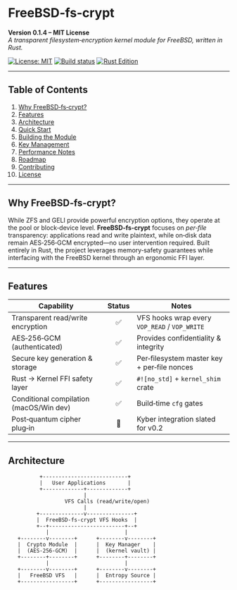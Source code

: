 # FreeBSD‑fs‑crypt

**Version 0.1.4 – MIT License**  
*A transparent filesystem‑encryption kernel module for FreeBSD, written in Rust.*

[![License: MIT](https://img.shields.io/badge/License-MIT-yellow.svg)](LICENSE)
[![Build status](https://img.shields.io/badge/FreeBSD-kmod-orange)](#building)
[![Rust Edition](https://img.shields.io/badge/Rust-2021-blue)](https://www.rust-lang.org/)

---

## Table of Contents
1. [Why FreeBSD‑fs‑crypt?](#why-freebsd-fs-crypt)
2. [Features](#features)
3. [Architecture](#architecture)
4. [Quick Start](#quick-start)
5. [Building the Module](#building)
6. [Key Management](#key-management)
7. [Performance Notes](#performance-notes)
8. [Roadmap](#roadmap)
9. [Contributing](#contributing)
10. [License](#license)

---

## Why FreeBSD‑fs‑crypt?
While ZFS and GELI provide powerful encryption options, they operate at the pool or
block‑device level. **FreeBSD‑fs‑crypt** focuses on *per‑file* transparency:
applications read and write plaintext, while on‑disk data remain AES‑256‑GCM
encrypted—no user intervention required. Built entirely in Rust, the project
leverages memory‑safety guarantees while interfacing with the FreeBSD kernel
through an ergonomic FFI layer.

---

## Features
| Capability                        | Status | Notes |
|----------------------------------|:------:|-------|
| Transparent read/write encryption| ✅     | VFS hooks wrap every `VOP_READ` / `VOP_WRITE` |
| AES‑256‑GCM (authenticated)      | ✅     | Provides confidentiality & integrity |
| Secure key generation & storage  | ✅     | Per‑filesystem master key + per‑file nonces |
| Rust → Kernel FFI safety layer   | ✅     | `#![no_std]` + `kernel_shim` crate |
| Conditional compilation (macOS/Win dev) | ✅ | Build‑time `cfg` gates |
| Post‑quantum cipher plug‑in      | 🚧     | Kyber integration slated for v0.2 |

---

## Architecture

```text
          +---------------------------+
          |   User Applications       |
          +-------------+-------------+
                        |
                  VFS Calls (read/write/open)
                        |
         +--------------v---------------+
         |  FreeBSD‑fs‑crypt VFS Hooks  |
         +--+------------------------+--+
            |                        |
   +--------v--------+      +--------v--------+
   |  Crypto Module  |      |  Key Manager    |
   |  (AES‑256‑GCM)  |      |  (kernel vault) |
   +--------+--------+      +--------+--------+
            |                        |
   +--------v--------+      +--------v--------+
   |   FreeBSD VFS   |      |  Entropy Source |
   +-----------------+      +-----------------+
